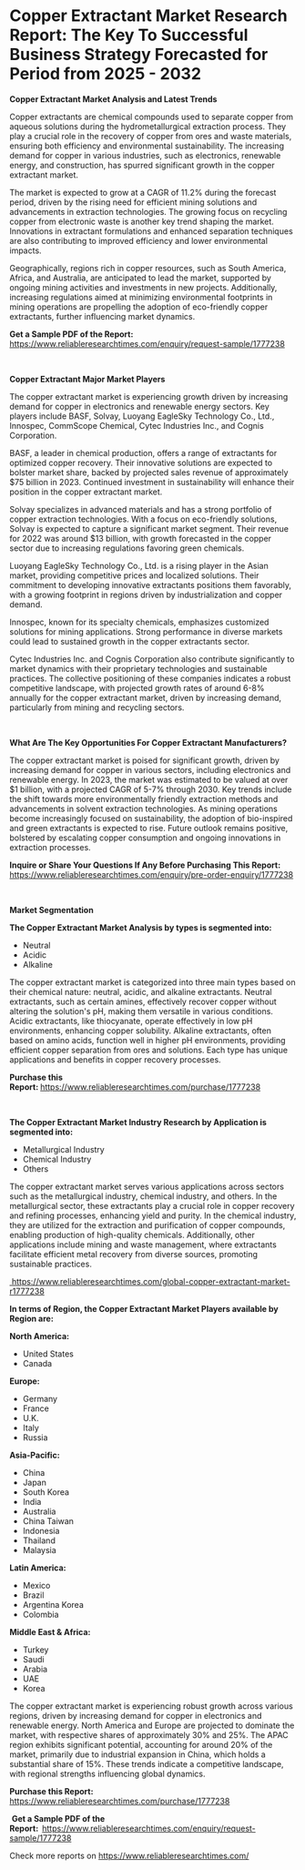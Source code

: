 <p><h1>Copper Extractant Market Research Report: The Key To Successful Business Strategy Forecasted for Period from 2025 - 2032</h1></p><p><strong>Copper Extractant Market Analysis and Latest Trends</strong></p>
<p><p>Copper extractants are chemical compounds used to separate copper from aqueous solutions during the hydrometallurgical extraction process. They play a crucial role in the recovery of copper from ores and waste materials, ensuring both efficiency and environmental sustainability. The increasing demand for copper in various industries, such as electronics, renewable energy, and construction, has spurred significant growth in the copper extractant market.</p><p>The market is expected to grow at a CAGR of 11.2% during the forecast period, driven by the rising need for efficient mining solutions and advancements in extraction technologies. The growing focus on recycling copper from electronic waste is another key trend shaping the market. Innovations in extractant formulations and enhanced separation techniques are also contributing to improved efficiency and lower environmental impacts.</p><p>Geographically, regions rich in copper resources, such as South America, Africa, and Australia, are anticipated to lead the market, supported by ongoing mining activities and investments in new projects. Additionally, increasing regulations aimed at minimizing environmental footprints in mining operations are propelling the adoption of eco-friendly copper extractants, further influencing market dynamics.</p></p>
<p><strong>Get a Sample PDF of the Report:&nbsp;</strong> <a href="https://www.reliableresearchtimes.com/enquiry/request-sample/1777238?utm_campaign=2719&utm_medium=2&utm_source=Github&utm_content=ia&utm_term=03042025&utm_id=copper-extractant">https://www.reliableresearchtimes.com/enquiry/request-sample/1777238</a></p>
<p>&nbsp;</p>
<p><strong>Copper Extractant Major Market Players</strong></p>
<p><p>The copper extractant market is experiencing growth driven by increasing demand for copper in electronics and renewable energy sectors. Key players include BASF, Solvay, Luoyang EagleSky Technology Co., Ltd., Innospec, CommScope Chemical, Cytec Industries Inc., and Cognis Corporation. </p><p>BASF, a leader in chemical production, offers a range of extractants for optimized copper recovery. Their innovative solutions are expected to bolster market share, backed by projected sales revenue of approximately $75 billion in 2023. Continued investment in sustainability will enhance their position in the copper extractant market.</p><p>Solvay specializes in advanced materials and has a strong portfolio of copper extraction technologies. With a focus on eco-friendly solutions, Solvay is expected to capture a significant market segment. Their revenue for 2022 was around $13 billion, with growth forecasted in the copper sector due to increasing regulations favoring green chemicals.</p><p>Luoyang EagleSky Technology Co., Ltd. is a rising player in the Asian market, providing competitive prices and localized solutions. Their commitment to developing innovative extractants positions them favorably, with a growing footprint in regions driven by industrialization and copper demand.</p><p>Innospec, known for its specialty chemicals, emphasizes customized solutions for mining applications. Strong performance in diverse markets could lead to sustained growth in the copper extractants sector.</p><p>Cytec Industries Inc. and Cognis Corporation also contribute significantly to market dynamics with their proprietary technologies and sustainable practices. The collective positioning of these companies indicates a robust competitive landscape, with projected growth rates of around 6-8% annually for the copper extractant market, driven by increasing demand, particularly from mining and recycling sectors.</p></p>
<p>&nbsp;</p>
<p><strong>What Are The Key Opportunities For Copper Extractant Manufacturers?</strong></p>
<p><p>The copper extractant market is poised for significant growth, driven by increasing demand for copper in various sectors, including electronics and renewable energy. In 2023, the market was estimated to be valued at over $1 billion, with a projected CAGR of 5-7% through 2030. Key trends include the shift towards more environmentally friendly extraction methods and advancements in solvent extraction technologies. As mining operations become increasingly focused on sustainability, the adoption of bio-inspired and green extractants is expected to rise. Future outlook remains positive, bolstered by escalating copper consumption and ongoing innovations in extraction processes.</p></p>
<p><strong>Inquire or Share Your Questions If Any Before Purchasing This Report:</strong> <a href="https://www.reliableresearchtimes.com/enquiry/pre-order-enquiry/1777238?utm_campaign=2719&utm_medium=2&utm_source=Github&utm_content=ia&utm_term=03042025&utm_id=copper-extractant">https://www.reliableresearchtimes.com/enquiry/pre-order-enquiry/1777238</a></p>
<p>&nbsp;</p>
<p><strong>Market Segmentation</strong></p>
<p><strong>The Copper Extractant Market Analysis by types is segmented into:</strong></p>
<p><ul><li>Neutral</li><li>Acidic</li><li>Alkaline</li></ul></p>
<p><p>The copper extractant market is categorized into three main types based on their chemical nature: neutral, acidic, and alkaline extractants. Neutral extractants, such as certain amines, effectively recover copper without altering the solution's pH, making them versatile in various conditions. Acidic extractants, like thiocyanate, operate effectively in low pH environments, enhancing copper solubility. Alkaline extractants, often based on amino acids, function well in higher pH environments, providing efficient copper separation from ores and solutions. Each type has unique applications and benefits in copper recovery processes.</p></p>
<p><strong>Purchase this Report:&nbsp;</strong><a href="https://www.reliableresearchtimes.com/purchase/1777238?utm_campaign=2719&utm_medium=2&utm_source=Github&utm_content=ia&utm_term=03042025&utm_id=copper-extractant">https://www.reliableresearchtimes.com/purchase/1777238</a></p>
<p>&nbsp;</p>
<p><strong>The Copper Extractant Market Industry Research by Application is segmented into:</strong></p>
<p><ul><li>Metallurgical Industry</li><li>Chemical Industry</li><li>Others</li></ul></p>
<p><p>The copper extractant market serves various applications across sectors such as the metallurgical industry, chemical industry, and others. In the metallurgical sector, these extractants play a crucial role in copper recovery and refining processes, enhancing yield and purity. In the chemical industry, they are utilized for the extraction and purification of copper compounds, enabling production of high-quality chemicals. Additionally, other applications include mining and waste management, where extractants facilitate efficient metal recovery from diverse sources, promoting sustainable practices.</p></p>
<p><a href="https://www.reliableresearchtimes.com/global-copper-extractant-market-r1777238?utm_campaign=2719&utm_medium=2&utm_source=Github&utm_content=ia&utm_term=03042025&utm_id=copper-extractant">&nbsp;https://www.reliableresearchtimes.com/global-copper-extractant-market-r1777238</a></p>
<p><strong>In terms of Region, the Copper Extractant Market Players available by Region are:</strong></p>
<p>
    <p> <strong> North America: </strong>
        <ul>
            <li>United States</li>
            <li>Canada</li>
        </ul>
        </p> 
    <p> <strong> Europe: </strong>
        <ul>
            <li>Germany</li>
            <li>France</li>
            <li>U.K.</li>
            <li>Italy</li>
            <li>Russia</li>
        </ul>
        </p> 
    <p> <strong> Asia-Pacific: </strong>
        <ul>
            <li>China</li>
            <li>Japan</li>
            <li>South Korea</li>
            <li>India</li>
            <li>Australia</li>
            <li>China Taiwan</li>
            <li>Indonesia</li>
            <li>Thailand</li>
            <li>Malaysia</li>
        </ul>
        </p> 
    <p> <strong> Latin America: </strong>
        <ul>
            <li>Mexico</li>
            <li>Brazil</li>
            <li>Argentina Korea</li>
            <li>Colombia</li>
        </ul>
        </p> 
    <p> <strong> Middle East & Africa: </strong>
        <ul>
            <li>Turkey</li>
            <li>Saudi</li>
            <li>Arabia</li>
            <li>UAE</li>
            <li>Korea</li>
        </ul>
    </p>
    </p>
<p><p>The copper extractant market is experiencing robust growth across various regions, driven by increasing demand for copper in electronics and renewable energy. North America and Europe are projected to dominate the market, with respective shares of approximately 30% and 25%. The APAC region exhibits significant potential, accounting for around 20% of the market, primarily due to industrial expansion in China, which holds a substantial share of 15%. These trends indicate a competitive landscape, with regional strengths influencing global dynamics.</p></p>
<p><strong>Purchase this Report: </strong><a href="https://www.reliableresearchtimes.com/purchase/1777238?utm_campaign=2719&utm_medium=2&utm_source=Github&utm_content=ia&utm_term=03042025&utm_id=copper-extractant">https://www.reliableresearchtimes.com/purchase/1777238</a></p>
<p>&nbsp;<strong>Get a Sample PDF of the Report:&nbsp;&nbsp;</strong><a href="https://www.reliableresearchtimes.com/enquiry/request-sample/1777238?utm_campaign=2719&utm_medium=2&utm_source=Github&utm_content=ia&utm_term=03042025&utm_id=copper-extractant">https://www.reliableresearchtimes.com/enquiry/request-sample/1777238</a></p>
<p><strong></strong></p>
<p>Check more reports on <a href="https://www.reliableresearchtimes.com/?utm_campaign=2719&utm_medium=2&utm_source=Github&utm_content=ia&utm_term=03042025&utm_id=copper-extractant">https://www.reliableresearchtimes.com/</a></p>